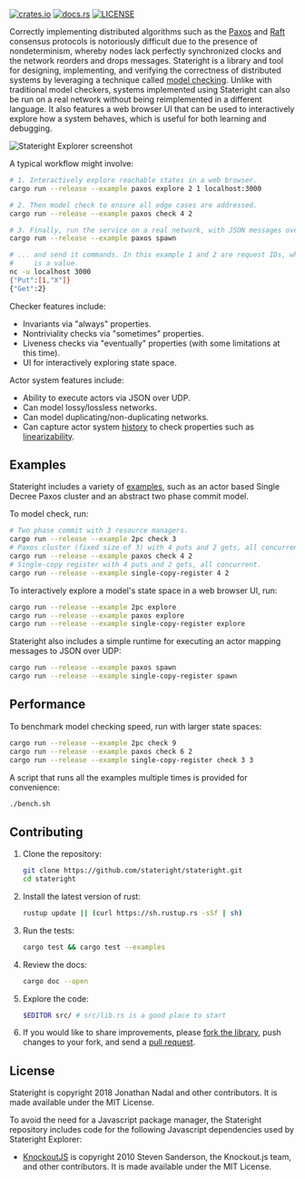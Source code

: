 [![crates.io](https://img.shields.io/crates/v/stateright.svg)](https://crates.io/crates/stateright)
[![docs.rs](https://docs.rs/stateright/badge.svg)](https://docs.rs/stateright)
[![LICENSE](https://img.shields.io/crates/l/stateright.svg)](https://github.com/stateright/stateright/blob/master/LICENSE)

Correctly implementing distributed algorithms such as the
[Paxos](https://en.wikipedia.org/wiki/Paxos_%28computer_science%29) and
[Raft](https://en.wikipedia.org/wiki/Raft_%28computer_science%29) consensus
protocols is notoriously difficult due to the presence of nondeterminism,
whereby nodes lack perfectly synchronized clocks and the network reorders and
drops messages.  Stateright is a library and tool for designing, implementing,
and verifying the correctness of distributed systems by leveraging a technique
called [model checking](https://en.wikipedia.org/wiki/Model_checking).  Unlike
with traditional model checkers, systems implemented using Stateright can also
be run on a real network without being reimplemented in a different language.
It also features a web browser UI that can be used to interactively explore how
a system behaves, which is useful for both learning and debugging.

![Stateright Explorer screenshot](https://raw.githubusercontent.com/stateright/stateright/master/explorer.jpg)

A typical workflow might involve:

```sh
# 1. Interactively explore reachable states in a web browser.
cargo run --release --example paxos explore 2 1 localhost:3000

# 2. Then model check to ensure all edge cases are addressed.
cargo run --release --example paxos check 4 2

# 3. Finally, run the service on a real network, with JSON messages over UDP...
cargo run --release --example paxos spawn

# ... and send it commands. In this example 1 and 2 are request IDs, while "X"
#     is a value.
nc -u localhost 3000
{"Put":[1,"X"]}
{"Get":2}
```

Checker features include:

- Invariants via "always" properties.
- Nontriviality checks via "sometimes" properties.
- Liveness checks via "eventually" properties (with some limitations at this time).
- UI for interactively exploring state space.

Actor system features include:

- Ability to execute actors via JSON over UDP.
- Can model lossy/lossless networks.
- Can model duplicating/non-duplicating networks.
- Can capture actor system
  [history](https://lamport.azurewebsites.net/tla/auxiliary/auxiliary.html)
  to check properties such as
  [linearizability](https://en.wikipedia.org/wiki/Linearizability).

## Examples

Stateright includes a variety of
[examples](https://github.com/stateright/stateright/tree/master/examples), such
as an actor based Single Decree Paxos cluster and an abstract two phase commit
model.

To model check, run:

```sh
# Two phase commit with 3 resource managers.
cargo run --release --example 2pc check 3
# Paxos cluster (fixed size of 3) with 4 puts and 2 gets, all concurrent.
cargo run --release --example paxos check 4 2
# Single-copy register with 4 puts and 2 gets, all concurrent.
cargo run --release --example single-copy-register 4 2
```

To interactively explore a model's state space in a web browser UI, run:

```sh
cargo run --release --example 2pc explore
cargo run --release --example paxos explore
cargo run --release --example single-copy-register explore
```

Stateright also includes a simple runtime for executing an actor mapping
messages to JSON over UDP:

```sh
cargo run --release --example paxos spawn
cargo run --release --example single-copy-register spawn
```

## Performance

To benchmark model checking speed, run with larger state spaces:

```sh
cargo run --release --example 2pc check 9
cargo run --release --example paxos check 6 2
cargo run --release --example single-copy-register check 3 3
```

A script that runs all the examples multiple times is provided for convenience:

```sh
./bench.sh
```

## Contributing

1. Clone the repository:
   ```sh
   git clone https://github.com/stateright/stateright.git
   cd stateright
   ```
2. Install the latest version of rust:
   ```sh
   rustup update || (curl https://sh.rustup.rs -sSf | sh)
   ```
3. Run the tests:
   ```sh
   cargo test && cargo test --examples
   ```
4. Review the docs:
   ```sh
   cargo doc --open
   ```
5. Explore the code:
   ```sh
   $EDITOR src/ # src/lib.rs is a good place to start
   ```
6. If you would like to share improvements, please
   [fork the library](https://github.com/stateright/stateright/fork), push changes to your fork,
   and send a [pull request](https://help.github.com/articles/creating-a-pull-request-from-a-fork/).

## License

Stateright is copyright 2018 Jonathan Nadal and other contributors. It is made
available under the MIT License.

To avoid the need for a Javascript package manager, the Stateright repository
includes code for the following Javascript dependencies used by Stateright
Explorer:

- [KnockoutJS](https://knockoutjs.com/) is copyright 2010 Steven Sanderson, the
  Knockout.js team, and other contributors. It is made available under the MIT
  License.
